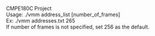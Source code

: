 CMPE180C Project    
Usage: ./vmm address_list [number_of_frames]  
Ex: ./vmm addresses.txt 265    
If number of frames is not specified, set 256 as the default.
